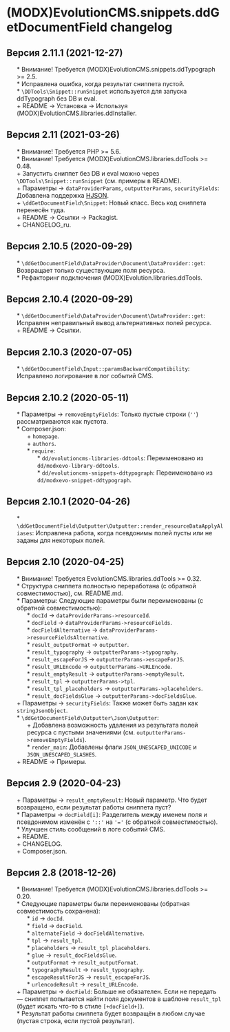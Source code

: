 # (MODX)EvolutionCMS.snippets.ddGetDocumentField changelog


## Версия 2.11.1 (2021-12-27)
* \* Внимание! Требуется (MODX)EvolutionCMS.snippets.ddTypograph >= 2.5.
* \* Исправлена ошибка, когда результат сниппета пустой.
* \* `\DDTools\Snippet::runSnippet` используется для запуска ddTypograph без DB и eval.
* \+ README → Установка → Используя (MODX)EvolutionCMS.libraries.ddInstaller.


## Версия 2.11 (2021-03-26)
* \* Внимание! Требуется PHP >= 5.6.
* \* Внимание! Требуется (MODX)EvolutionCMS.libraries.ddTools >= 0.48.
* \+ Запустить сниппет без DB и eval можно через `\DDTools\Snippet::runSnippet` (см. примеры в README).
* \+ Параметры → `dataProviderParams`, `outputterParams`, `securityFields`: Добавлена поддержка [HJSON](https://hjson.github.io/).
* \+ `\ddGetDocumentField\Snippet`: Новый класс. Весь код сниппета перенесён туда.
* \+ README → Ссылки → Packagist.
* \+ CHANGELOG_ru.


## Версия 2.10.5 (2020-09-29)
* \* `\ddGetDocumentField\DataProvider\Document\DataProvider::get`: Возвращает только существующие поля ресурса.
* \* Рефакторинг подключения (MODX)Evolution.libraries.ddTools.


## Версия 2.10.4 (2020-09-29)
* \* `\ddGetDocumentField\DataProvider\Document\DataProvider::get`: Исправлен неправильный вывод альтернативных полей ресурса.
* \+ README → Ссылки.


## Версия 2.10.3 (2020-07-05)
* \* `\ddGetDocumentField\Input::paramsBackwardCompatibility`: Исправлено логирование в лог событий CMS.


## Версия 2.10.2 (2020-05-11)
* \* Параметры → `removeEmptyFields`: Только пустые строки (`''`) рассматриваются как пустота.
* \* Composer.json:
	* \+ `homepage`.
	* \+ `authors`.
	* \* `require`:
		* \* `dd/evolutioncms-libraries-ddtools`: Переименовано из `dd/modxevo-library-ddtools`.
		* \* `dd/evolutioncms-snippets-ddtypograph`: Переименовано из `dd/modxevo-snippet-ddtypograph`.


## Версия 2.10.1 (2020-04-26)
* \* `\ddGetDocumentField\Outputter\Outputter::render_resourceDataApplyAliases`: Исправлена работа, когда псевдонимы полей пусты или не заданы для некоторых полей.


## Версия 2.10 (2020-04-25)
* \* Внимание! Требуется EvolutionCMS.libraries.ddTools >= 0.32.
* \* Структура сниппета полностью переработана (с обратной совместимостью), см. README.md.
* \* Параметры: Следующие параметры были переименованы (с обратной совместимостью):
	* \* `docId` → `dataProviderParams->resourceId`.
	* \* `docField` → `dataProviderParams->resourceFields`.
	* \* `docFieldAlternative` → `dataProviderParams->resourceFieldsAlternative`.
	* \* `result_outputFormat` → `outputter`.
	* \* `result_typography` → `outputterParams->typography`.
	* \* `result_escapeForJS` → `outputterParams->escapeForJS`.
	* \* `result_URLEncode` → `outputterParams->URLEncode`.
	* \* `result_emptyResult` → `outputterParams->emptyResult`.
	* \* `result_tpl` → `outputterParams->tpl`.
	* \* `result_tpl_placeholders` → `outputterParams->placeholders`.
	* \* `result_docFieldsGlue` → `outputterParams->docFieldsGlue`.
* \+ Параметры → `securityFields`: Также может быть задан как `stringJsonObject`.
* \* `\ddGetDocumentField\Outputter\Json\Outputter`:
	* \+ Добавлена возможность удаления из результата полей ресурса с пустыми значениями (см. `outputterParams->removeEmptyFields`).
	* \* `render_main`: Добавлены флаги `JSON_UNESCAPED_UNICODE` и `JSON_UNESCAPED_SLASHES`.
* \+ README → Примеры.


## Версия 2.9 (2020-04-23)
* \+ Параметры → `result_emptyResult`: Новый параметр. Что будет возвращено, если результат работы сниппета пуст?
* \* Параметры → `docField[i]`: Разделитель между именем поля и псевдонимом изменён с `'::'` на `'='` (с обратной совместимостью).
* \* Улучшен стиль сообщений в логе событий CMS.
* \+ README.
* \+ CHANGELOG.
* \+ Composer.json.


## Версия 2.8 (2018-12-26)
* \* Внимание! Требуется (MODX)EvolutionCMS.libraries.ddTools >= 0.20.
* \* Следующие параметры были переименованы (обратная совместимость сохранена):
	* \* `id` → `docId`.
	* \* `field` → `docField`.
	* \* `alternateField` → `docFieldAlternative`.
	* \* `tpl` → `result_tpl`.
	* \* `placeholders` → `result_tpl_placeholders`.
	* \* `glue` → `result_docFieldsGlue`.
	* \* `outputFormat` → `result_outputFormat`.
	* \* `typographyResult` → `result_typography`.
	* \* `escapeResultForJS` → `result_escapeForJS`.
	* \* `urlencodeResult` → `result_URLEncode`.
* \+ Параметры → `docField`: Больше не обязателен. Если не передать — сниппет попытается найти поля документов в шаблоне `result_tpl` (будет искать что-то в стиле `[+docField+]`).
* \* Результат работы сниппета будет возвращён в любом случае (пустая строка, если пустой результат).


<link rel="stylesheet" type="text/css" href="https://DivanDesign.ru/assets/files/ddMarkdown.css" />
<style>ul{list-style:none;}</style>